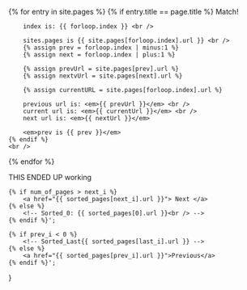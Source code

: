 <!--
<small>
    <a href="https://dribbble.com/zherring" target="_blank">{% include svg/ico-drb.svg %}</a>
    <a href="https://www.medium.com/my-portfolio">Medium</a>
    <a href="https://www.github.com/zherring">Github</a>
    <a href="https://www.codepen.io/zherring" target="_blank">{% include svg/ico-cp.svg %}</a>
    <a href="https://www.instagram.com/zherring" target="_blank">{% include svg/ico-ig.svg %}</a>
    <a href="https://www.twitter.com/zherring" target="_blank">{% include svg/ico-twi.svg %}</a>
    <a href="mailto:z.herring@gmail.com">{% include svg/ico-mail.svg %}</a></small>
</small>
-->


<!-- this is where we are {{ page.title }} -->
<!--
{% for pagething in site.pages %}
    {{ forloop.index }}

        {% if pagesthing.title = page.title %}
            <h1>True</h1>
        {% endif %}
    {{ pagesthing.title }}
{% endfor %}

    {% for node in site.pages %}
        {% assign next = page.index | plus: 1 %}
        {% assign prev = page.index | minus: 1 %}
        {% if prev == node.index %}
            {% assign prevPage = node %}
        {% endif %}
        {% if next == node.index %}
            {% assign nextPage = node %}
        {% endif %}
    {% endfor %}

    {% if prevPage %}
        <a href="{{ prevPage.url }}">prev: {{prevPage.title}}</a>
    {% endif %}

    {% if nextPage %}
        <a href="{{ nextPage.url }}">next: {{nextPage.title}}</a>
    {% endif %}
-->




{% for entry in site.pages %}
    {% if entry.title == page.title %}
        Match!

        index is: {{ forloop.index }} <br />

        sites.pages is {{ site.pages[forloop.index].url }} <br />
        {% assign prev = forloop.index | minus:1 %}
        {% assign next = forloop.index | plus:1 %}

        {% assign prevUrl = site.pages[prev].url %}
        {% assign nextvUrl = site.pages[next].url %}

        {% assign currentURL = site.pages[forloop.index].url %}

        previous url is: <em>{{ prevUrl }}</em> <br />
        current url is: <em>{{ currentUrl }}</em> <br />
        next url is: <em>{{ nextUrl }}</em>

        <em>prev is {{ prev }}</em>
    {% endif %}
    <br />
{% endfor %}
<!--



{% assign sorted_pages2 = site.posts %}

{% assign sorted_pages = "" | split: ""  %}
{% for item in sorted_pages2 %}
    {% if item.type == project" %}    
        {% assign sorted_pages = sorted_pages | push: item %}
    {% endif %}
{% endfor %}

{% for item in sorted_pages %}
    {% if item.url == page.url %}
        {% assign this_i = forloop.index0 %}
        {% assign num_of_pages = forloop.length %}
        {% assign last_i = forloop.length | minus: 1 %}
        {% assign next_i = forloop.index0 | plus: 1 %}
        {% assign prev_i = forloop.index0 | minus: 1 %}
    {% endif %}
{% endfor %}

{% if num_of_pages > next_i %}
    <a href="{{ sorted_pages[next_i].url }}"> Previous </a>
{% endif %}

{% if prev_i < 0 %}
    <a href="{{ sorted_pages[last_i].url }}"> Next</a>
{% endif %} -->



<!--
{% if page.layout != 'post' %}
{% assign sorted_pages2 = site.pages | sort: 'order' %}
{% else %}
{% assign sorted_pages2 = site.posts reversed %}
{% endif %}

{% assign sorted_pages = "" | split: ""  %}
{% for item in sorted_pages2 %}
    {% if item.url != "/404.html" %}    
        {% assign sorted_pages = sorted_pages | push: item %}
    {% endif %}
{% endfor %}

{% for item in sorted_pages %}
    {% if item.url == page.url %}
        {% assign this_i = forloop.index0 %}
        {% assign num_of_pages = forloop.length %}
        {% assign last_i = forloop.length | minus: 1 %}
        {% assign next_i = forloop.index0 | plus: 1 %}
        {% assign prev_i = forloop.index0 | minus: 1 %}
    {% endif %}
{% endfor %}

 -->


THIS ENDED UP working


    {% if num_of_pages > next_i %}
        <a href="{{ sorted_pages[next_i].url }}"> Next </a>
    {% else %}
        <!-- Sorted_0: {{ sorted_pages[0].url }}<br /> -->
    {% endif %}';

    {% if prev_i < 0 %}
        <!-- Sorted_Last{{ sorted_pages[last_i].url }} -->
    {% else %}
        <a href="{{ sorted_pages[prev_i].url }}">Previous</a>
    {% endif %}';
   }
